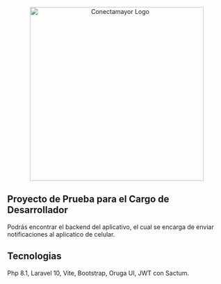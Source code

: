 <p align="center"><a href="https://binfrix.com" target="_blank"><img src="https://binfrix.com/template/dist/img/logo.jpg" width="400" alt="Conectamayor Logo"></a></p>


## Proyecto de Prueba para el Cargo de Desarrollador

Podrás encontrar el backend del aplicativo, el cual se encarga de enviar notificaciones al aplicatico de celular.

## Tecnologias

Php 8.1, Laravel 10, Vite, Bootstrap, Oruga UI, JWT con Sactum.

